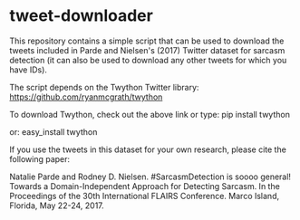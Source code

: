 # tweet-downloader

This repository contains a simple script that can be used to download the tweets included in Parde and Nielsen's (2017) Twitter dataset for sarcasm detection (it can also be used to download any other tweets for which you have IDs).

The script depends on the Twython Twitter library: https://github.com/ryanmcgrath/twython

To download Twython, check out the above link or type:
pip install twython

or:
easy_install twython

If you use the tweets in this dataset for your own research, please cite the following paper:

Natalie Parde and Rodney D. Nielsen. #SarcasmDetection is soooo general! Towards a Domain-Independent Approach for Detecting Sarcasm. In the Proceedings of the 30th International FLAIRS Conference. Marco Island, Florida, May 22-24, 2017.
